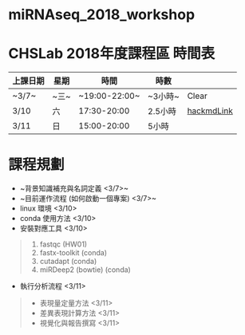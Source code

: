 # miRNAseq_2018_workshop
CHSLab 2018年度課程區
時間表
==

|上課日期|星期|時間|時數||
|----|----|----|----|----|
|~3/7~|~三~|~19:00-22:00~|~3小時~|Clear|
|3/10|六|17:30-20:00|2.5小時|[hackmdLink](https://hackmd.io/oH1djGZFQgyVxzckPYL59g)|
|3/11|日|15:00-20:00|5小時|

課程規劃
==
+ ~背景知識補充與名詞定義 <3/7>~
+ ~目前運作流程 (如何啟動一個專案) <3/7>~
+ linux 環境 <3/10>
+ conda 使用方法 <3/10>
+ 安裝對應工具 <3/10>
>1. fastqc (HW01) 
>2. fastx-toolkit (conda)
>3. cutadapt (conda)
>4. miRDeep2 (bowtie) (conda)
+ 執行分析流程 <3/11>
>+ 表現量定量方法 <3/11>
>+ 差異表現計算方法 <3/11>
>+ 視覺化與報告撰寫 <3/11>
